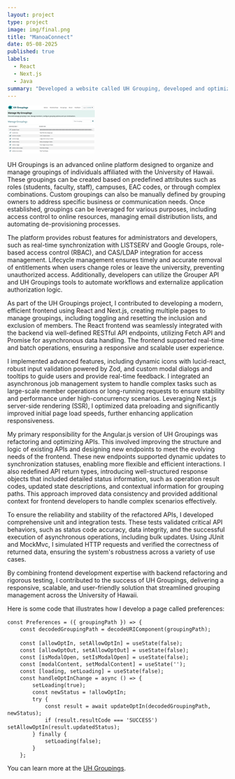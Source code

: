 ```yaml
---
layout: project
type: project
image: img/final.png
title: "ManoaConnect"
date: 05-08-2025
published: true
labels:
  - React
  - Next.js
  - Java
summary: "Developed a website called UH Grouping, developed and optimized web applications by using React, Next.js as front-end, Java as back-end, focusing on RESTful API integration, client-server communication, state management, and responsive interfaces."
---
```


<div class="text-center p-4">
  <img width="200px" src="../img/uhgrouping.png" class="img-thumbnail" >
</div>

UH Groupings is an advanced online platform designed to organize and manage groupings of individuals affiliated with the University of Hawaii. These groupings can be created based on predefined attributes such as roles (students, faculty, staff), campuses, EAC codes, or through complex combinations. Custom groupings can also be manually defined by grouping owners to address specific business or communication needs. Once established, groupings can be leveraged for various purposes, including access control to online resources, managing email distribution lists, and automating de-provisioning processes.

The platform provides robust features for administrators and developers, such as real-time synchronization with LISTSERV and Google Groups, role-based access control (RBAC), and CAS/LDAP integration for access management. Lifecycle management ensures timely and accurate removal of entitlements when users change roles or leave the university, preventing unauthorized access. Additionally, developers can utilize the Grouper API and UH Groupings tools to automate workflows and externalize application authorization logic.

As part of the UH Groupings project, I contributed to developing a modern, efficient frontend using React and Next.js, creating multiple pages to manage groupings, including toggling and resetting the inclusion and exclusion of members. The React frontend was seamlessly integrated with the backend via well-defined RESTful API endpoints, utilizing Fetch API and Promise for asynchronous data handling. The frontend supported real-time and batch operations, ensuring a responsive and scalable user experience.

I implemented advanced features, including dynamic icons with lucid-react, robust input validation powered by Zod, and custom modal dialogs and tooltips to guide users and provide real-time feedback. I integrated an asynchronous job management system to handle complex tasks such as large-scale member operations or long-running requests to ensure stability and performance under high-concurrency scenarios. Leveraging Next.js server-side rendering (SSR), I optimized data preloading and significantly improved initial page load speeds, further enhancing application responsiveness.

My primary responsibility for the Angular.js version of UH Groupings was refactoring and optimizing APIs. This involved improving the structure and logic of existing APIs and designing new endpoints to meet the evolving needs of the frontend. These new endpoints supported dynamic updates to synchronization statuses, enabling more flexible and efficient interactions. I also redefined API return types, introducing well-structured response objects that included detailed status information, such as operation result codes, updated state descriptions, and contextual information for grouping paths. This approach improved data consistency and provided additional context for frontend developers to handle complex scenarios effectively.

To ensure the reliability and stability of the refactored APIs, I developed comprehensive unit and integration tests. These tests validated critical API behaviors, such as status code accuracy, data integrity, and the successful execution of asynchronous operations, including bulk updates. Using JUnit and MockMvc, I simulated HTTP requests and verified the correctness of returned data, ensuring the system's robustness across a variety of use cases.

By combining frontend development expertise with backend refactoring and rigorous testing, I contributed to the success of UH Groupings, delivering a responsive, scalable, and user-friendly solution that streamlined grouping management across the University of Hawaii.

Here is some code that illustrates how I develop a page called preferences:

```react
const Preferences = ({ groupingPath }) => {
    const decodedGroupingPath = decodeURIComponent(groupingPath);

    const [allowOptIn, setAllowOptIn] = useState(false);
    const [allowOptOut, setAllowOptOut] = useState(false);
    const [isModalOpen, setIsModalOpen] = useState(false);
    const [modalContent, setModalContent] = useState('');
    const [loading, setLoading] = useState(false);
    const handleOptInChange = async () => {
        setLoading(true);
        const newStatus = !allowOptIn;
        try {
            const result = await updateOptIn(decodedGroupingPath, newStatus);
            if (result.resultCode === 'SUCCESS') setAllowOptIn(result.updatedStatus);
        } finally {
            setLoading(false);
        }
    };
```

You can learn more at the [UH Groupings](https://www.hawaii.edu/its/uhgroupings/).
